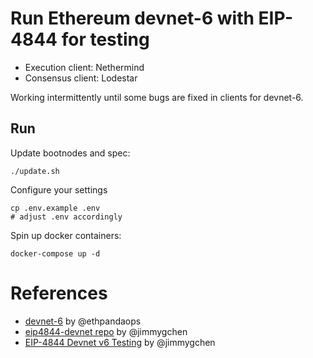 #  Run Ethereum devnet-6 with EIP-4844 for testing

* Execution client: Nethermind
* Consensus client: Lodestar

Working intermittently until some bugs are fixed in clients for devnet-6.

## Run

Update bootnodes and spec:

```
./update.sh
```

Configure your settings

```
cp .env.example .env
# adjust .env accordingly
```

Spin up docker containers:

```
docker-compose up -d
```


# References

* [devnet-6](https://4844-devnet-6.ethpandaops.io/) by @ethpandaops
* [eip4844-devnet repo](https://github.com/jimmygchen/eip4844-devnet) by @jimmygchen
* [EIP-4844 Devnet v6 Testing](https://hackmd.io/@jimmygchen/H1XUtBIfn) by @jimmygchen
